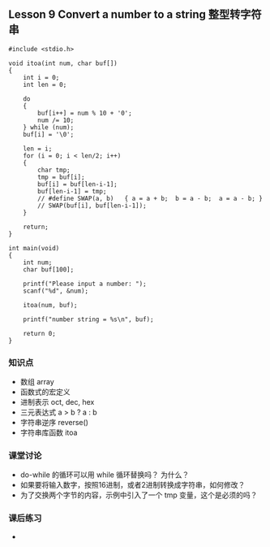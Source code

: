 ## Lesson 9 Convert a number to a string 整型转字符串
	#include <stdio.h>

	void itoa(int num, char buf[])
	{
		int i = 0;
		int len = 0;

		do 
		{
			buf[i++] = num % 10 + '0';
			num /= 10;		
		} while (num);
		buf[i] = '\0';

		len = i;
		for (i = 0; i < len/2; i++)
		{
			char tmp;
			tmp = buf[i];
			buf[i] = buf[len-i-1];
			buf[len-i-1] = tmp;
			// #define SWAP(a, b)	{ a = a + b;  b = a - b;  a = a - b; }
			// SWAP(buf[i], buf[len-i-1]);
		}

		return;
	}

	int main(void)
	{	
		int num;
		char buf[100];

		printf("Please input a number: ");
		scanf("%d", &num);

		itoa(num, buf);

		printf("number string = %s\n", buf);

		return 0;	
	}

### 知识点
* 数组 array
* 函数式的宏定义
* 进制表示 oct, dec, hex
* 三元表达式 a > b ? a : b
* 字符串逆序 reverse()
* 字符串库函数 itoa 
	
### 课堂讨论
* do-while 的循环可以用 while 循环替换吗？ 为什么？
* 如果要将输入数字，按照16进制，或者2进制转换成字符串，如何修改？
* 为了交换两个字节的内容，示例中引入了一个 tmp 变量，这个是必须的吗？

### 课后练习
* 

